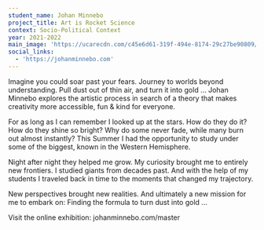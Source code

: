 ```yaml
---
student_name: Johan Minnebo
project_title: Art is Rocket Science
context: Socio-Political Context
year: 2021-2022
main_image: 'https://ucarecdn.com/c45e6d61-319f-494e-8174-29c27be90809/'
social_links:
  - 'https://johanminnebo.com'
---
```


Imagine you could soar past your fears. Journey to worlds beyond understanding.
Pull dust out of thin air, and turn it into gold … Johan Minnebo explores the artistic process in search of a theory that makes creativity more accessible, fun & kind for everyone.

For as long as I can remember I looked up at the stars. How do they do it? How do they shine so bright? Why do some never fade, while many burn out almost instantly? This Summer I had the opportunity to study under some of the biggest, known in the Western Hemisphere.

Night after night they helped me grow. My curiosity brought me to entirely new frontiers. I studied giants from decades past. And with the help of my students I traveled back in time to the moments that changed my trajectory.

New perspectives brought new realities. And ultimately a new mission for me to embark on: Finding the formula to turn dust into gold ...

Visit the online exhibition: johanminnebo.com/master
